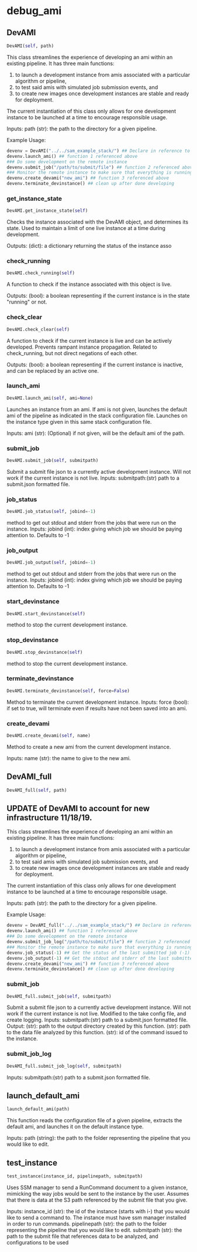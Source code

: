 # debug_ami

## DevAMI
```python
DevAMI(self, path)
```

This class streamlines the experience of developing an ami within an existing pipeline. It has three main functions:
1) to launch a development instance from amis associated with a particular algorithm or pipeline,
2) to test said amis with simulated job submission events, and
3) to create new images once development instances are stable and ready for deployment.

The current instantiation of this class only allows for one development instance to be launched at a time to encourage responsible usage.

Inputs:
path (str): the path to the directory for a given pipeline.


Example Usage:
```python
devenv = DevAMI("../../sam_example_stack/") ## Declare in reference to a particular NCAP pipeline
devenv.launch_ami() ## function 1 referenced above
### Do some development on the remote instance
devenv.submit_job("/path/to/submit/file") ## function 2 referenced above
### Monitor the remote instance to make sure that everything is running as expected, outputs are returned
devenv.create_devami("new_ami") ## function 3 referenced above
devenv.terminate_devinstance() ## clean up after done developing
```

### get_instance_state
```python
DevAMI.get_instance_state(self)
```

Checks the instance associated with the DevAMI object, and determines its state. Used to maintain a limit of one live instance at a time during development.

Outputs:
(dict): a dictionary returning the status of the instance asso




### check_running
```python
DevAMI.check_running(self)
```

A function to check if the instance associated with this object is live.

Outputs:
(bool): a boolean representing if the current instance is in the state "running" or not.

### check_clear
```python
DevAMI.check_clear(self)
```

A function to check if the current instance is live and can be actively developed. Prevents rampant instance propagation. Related to check_running, but not direct negations of each other.

Outputs:
(bool): a boolean representing if the current instance is inactive, and can be replaced by an active one.

### launch_ami
```python
DevAMI.launch_ami(self, ami=None)
```

Launches an instance from an ami. If ami is not given, launches the default ami of the pipeline as indicated in the stack configuration file. Launches on the instance type given in this same stack configuration file.

Inputs:
ami (str): (Optional) if not given, will be the default ami of the path.

### submit_job
```python
DevAMI.submit_job(self, submitpath)
```

Submit a submit file json to a currently active development instance. Will not work if the current instance is not live.
Inputs:
submitpath:(str) path to a submit.json formatted file.

### job_status
```python
DevAMI.job_status(self, jobind=-1)
```

method to get out stdout and stderr from the jobs that were run on the instance.
Inputs:
jobind (int): index giving which job we should be paying attention to. Defaults to -1

### job_output
```python
DevAMI.job_output(self, jobind=-1)
```

method to get out stdout and stderr from the jobs that were run on the instance.
Inputs:
jobind (int): index giving which job we should be paying attention to. Defaults to -1

### start_devinstance
```python
DevAMI.start_devinstance(self)
```

method to stop the current development instance.

### stop_devinstance
```python
DevAMI.stop_devinstance(self)
```

method to stop the current development instance.

### terminate_devinstance
```python
DevAMI.terminate_devinstance(self, force=False)
```

Method to terminate the current development instance.
Inputs:
force (bool): if set to true, will terminate even if results have not been saved into an ami.

### create_devami
```python
DevAMI.create_devami(self, name)
```

Method to create a new ami from the current development instance.

Inputs:
name (str): the name to give to the new ami.

## DevAMI_full
```python
DevAMI_full(self, path)
```

## UPDATE of DevAMI to account for new infrastructure 11/18/19.
This class streamlines the experience of developing an ami within an existing pipeline. It has three main functions:
1) to launch a development instance from amis associated with a particular algorithm or pipeline,
2) to test said amis with simulated job submission events, and
3) to create new images once development instances are stable and ready for deployment.

The current instantiation of this class only allows for one development instance to be launched at a time to encourage responsible usage.

Inputs:
path (str): the path to the directory for a given pipeline.


Example Usage:
```python
devenv = DevAMI_full("../../sam_example_stack/") ## Declare in reference to a particular NCAP pipeline
devenv.launch_ami() ## function 1 referenced above
### Do some development on the remote instance
devenv.submit_job_log("/path/to/submit/file") ## function 2 referenced above
### Monitor the remote instance to make sure that everything is running as expected, outputs are returned
devenv.job_status(-1) ## Get the status of the last submitted job (-1)
devenv.job_output(-1) ## Get the stdout and stderr of the last submitted job (-1)
devenv.create_devami("new_ami") ## function 3 referenced above
devenv.terminate_devinstance() ## clean up after done developing
```

### submit_job
```python
DevAMI_full.submit_job(self, submitpath)
```

Submit a submit file json to a currently active development instance. Will not work if the current instance is not live. Modified to the take config file, and create logging.
Inputs:
submitpath:(str) path to a submit.json formatted file.
Output:
(str): path to the output directory created by this function.
(str): path to the data file analyzed by this function.
(str): id of the command issued to the instance.


### submit_job_log
```python
DevAMI_full.submit_job_log(self, submitpath)
```

Inputs:
submitpath:(str) path to a submit.json formatted file.

## launch_default_ami
```python
launch_default_ami(path)
```

This function reads the configuration file of a given pipeline, extracts the default ami, and launches it on the default instance type.

Inputs:
path (string): the path to the folder representing the pipeline that you would like to edit.

## test_instance
```python
test_instance(instance_id, pipelinepath, submitpath)
```

Uses SSM manager to send a RunCommand document to a given instance, mimicking the way jobs would be sent to the instance by the user. Assumes that there is data at the S3 path referenced by the submit file that you give.


Inputs:
instance_id (str): the id of the instance (starts with i-) that you would like to send a command to. The instance must have ssm manager installed in order to run commands.
pipelinepath (str): the path to the folder representing the pipeline that you would like to edit.
submitpath (str): the path to the submit file that references data to be analyzed, and configurations to be used


